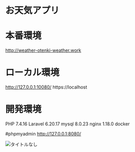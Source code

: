 
# お天気アプリ

# 本番環境
http://weather-otenki-weather.work

# ローカル環境
http://127.0.0.1:10080/
https://localhost

# 開発環境
PHP 7.4.16 
Laravel  6.20.17
mysql   8.0.23
nginx 1.18.0
docker

#phpmyadmin
http://127.0.0.1:8080/

![タイトルなし](https://user-images.githubusercontent.com/67478234/111423301-6d31e380-8733-11eb-81f4-3c58251168c6.gif)
